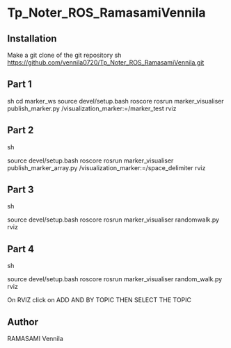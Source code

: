 # Tp_Noter_ROS_RamasamiVennila
## Installation

Make a git clone of the git repository
sh
https://github.com/vennila0720/Tp_Noter_ROS_RamasamiVennila.git


## Part 1
sh
cd marker_ws
source devel/setup.bash
roscore
rosrun marker_visualiser publish_marker.py /visualization_marker:=/marker_test
rviz


## Part 2
sh

source devel/setup.bash
roscore
rosrun marker_visualiser publish_marker_array.py /visualization_marker:=/space_delimiter
rviz


## Part 3
sh

source devel/setup.bash
roscore
rosrun marker_visualiser randomwalk.py
rviz


## Part 4
sh

source devel/setup.bash
roscore
rosrun marker_visualiser random_walk.py
rviz


On RVIZ click on ADD AND BY TOPIC THEN SELECT THE TOPIC

## Author
RAMASAMI Vennila

